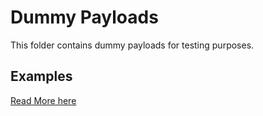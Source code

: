 # Dummy Payloads
This folder contains dummy payloads for testing purposes.

## Examples



[Read More here ](https://channelmobile.atlassian.net/wiki/spaces/CHAN/pages/48562177/Benchmarks)
